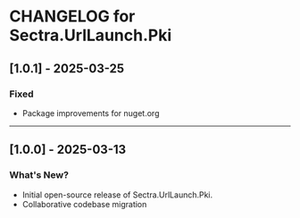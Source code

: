 # CHANGELOG for Sectra.UrlLaunch.Pki

## [1.0.1] - 2025-03-25
### Fixed
- Package improvements for nuget.org

---

## [1.0.0] - 2025-03-13
### What's New?
- Initial open-source release of Sectra.UrlLaunch.Pki.
- Collaborative codebase migration
